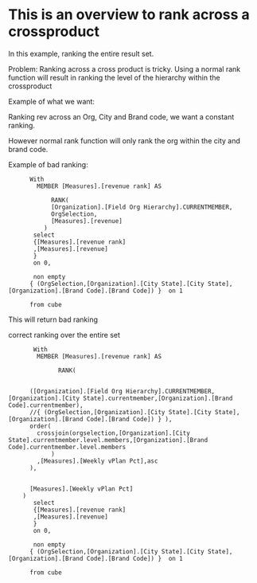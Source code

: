 

# This is an overview to rank across a crossproduct

In this example, ranking the entire result set.

Problem: Ranking across a cross product is tricky. Using a normal rank function will result in ranking the level of the hierarchy within 
the crossproduct

Example of what we want:

Ranking rev across an Org, City and Brand code, we want a constant ranking.

However normal rank function will only rank the org within the city and brand code.

  Example of bad ranking:

          With
            MEMBER [Measures].[revenue rank] AS 

                RANK(
                [Organization].[Field Org Hierarchy].CURRENTMEMBER,
                OrgSelection,
                [Measures].[revenue]
              )
           select 
           {[Measures].[revenue rank]
           ,[Measures].[revenue]
           }
           on 0,

           non empty
          { (OrgSelection,[Organization].[City State].[City State],[Organization].[Brand Code].[Brand Code]) }  on 1

          from cube
      
 This will return bad ranking
 
 
 correct ranking over the entire set
 
 
           With
            MEMBER [Measures].[revenue rank] AS 

                  RANK(


          ([Organization].[Field Org Hierarchy].CURRENTMEMBER,[Organization].[City State].currentmember,[Organization].[Brand Code].currentmember),
          //{ (OrgSelection,[Organization].[City State].[City State],[Organization].[Brand Code].[Brand Code]) } ),
          order(
            crossjoin(orgselection,[Organization].[City State].currentmember.level.members,[Organization].[Brand Code].currentmember.level.members
                )
            ,[Measures].[Weekly vPlan Pct],asc
          ),


          [Measures].[Weekly vPlan Pct]
        )
           select 
           {[Measures].[revenue rank]
           ,[Measures].[revenue]
           }
           on 0,

           non empty
          { (OrgSelection,[Organization].[City State].[City State],[Organization].[Brand Code].[Brand Code]) }  on 1

          from cube
      


